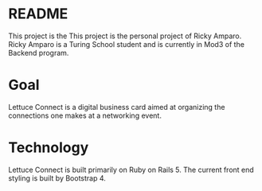 # README

This project is the This project is the personal project of Ricky Amparo.
Ricky Amparo is a Turing School student and is currently in Mod3 of the Backend program.

# Goal

Lettuce Connect is a digital business card aimed at organizing the connections one makes at a networking event.

# Technology

Lettuce Connect is built primarily on Ruby on Rails 5. The current front end styling is built by Bootstrap 4. 
